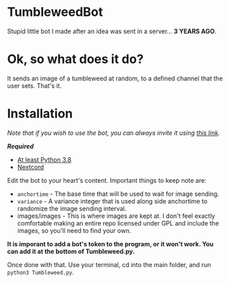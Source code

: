 # TumbleweedBot
Stupid little bot I made after an idea was sent in a server... **3 YEARS AGO**.

# Ok, so what does it do?
It sends an image of a tumbleweed at random, to a defined channel that the user sets. That's it.

# Installation
*Note that if you wish to use the bot, you can always invite it using [this link](https://discord.com/oauth2/authorize?client_id=1124911330328055828&scope=bot&permissions=100352).*

**_Required_**
- [At least Python 3.8](https://www.python.org/downloads/)
- [Nextcord](https://github.com/nextcord/nextcord)

Edit the bot to your heart's content. Important things to keep note are:
- ``anchortime`` - The base time that will be used to wait for image sending.
- ``variance`` - A variance integer that is used along side anchortime to randomize the image sending interval.
- images/images - This is where images are kept at. I don't feel exactly comfortable making an entire repo licensed under GPL and include the images, so you'll need to find your own.

**It is imporant to add a bot's token to the program, or it won't work. You can add it at the bottom of Tumbleweed.py.**

Once done with that. Use your terminal, cd into the main folder, and run ``python3 Tumbleweed.py``.
